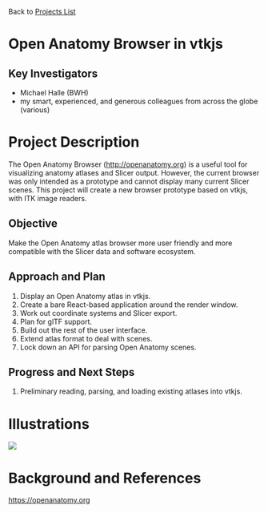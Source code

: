 Back to [Projects List](../../README.md#ProjectsList)

# Open Anatomy Browser in vtkjs

## Key Investigators
- Michael Halle (BWH)
- my smart, experienced, and generous colleagues from across the globe (various)

# Project Description
The Open Anatomy Browser (http://openanatomy.org) is a useful tool for visualizing anatomy atlases and Slicer output. However, the current browser was only intended as a prototype and cannot display many current Slicer scenes. This project will create a new browser prototype based on vtkjs, with ITK image readers.

## Objective
Make the Open Anatomy atlas browser more user friendly and more compatible with the Slicer data and software ecosystem.

## Approach and Plan
1. Display an Open Anatomy atlas in vtkjs.
1. Create a bare React-based application around the render window.
1. Work out coordinate systems and Slicer export.
1. Plan for glTF support.
1. Build out the rest of the user interface.
1. Extend atlas format to deal with scenes.
1. Lock down an API for parsing Open Anatomy scenes.

## Progress and Next Steps
1. Preliminary reading, parsing, and loading existing atlases into vtkjs.

# Illustrations
<img src="https://raw.githubusercontent.com/NA-MIC/ProjectWeek/master/PW33_2020_GranCanaria/Projects/OpenAnatomyBrowser/oa-vtkjs-prostate.jpg" />
<!-- Add pictures and links to videos that demonstrate what has been accomplished.
![Description of picture](Example2.jpg)
![Some more images](Example2.jpg)
-->

# Background and References
https://openanatomy.org
